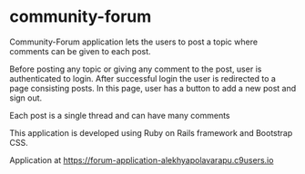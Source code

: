 # community-forum

Community-Forum application lets the users to post a topic where comments can be given to each post.

Before posting any topic or giving any comment to the post, user is authenticated to login. After successful login the user is redirected to a page consisting  posts. In this page, user has a button to add a new post and sign out. 

Each post is a single thread and can have many comments


This application is developed using Ruby on Rails framework and Bootstrap CSS.

Application at https://forum-application-alekhyapolavarapu.c9users.io


